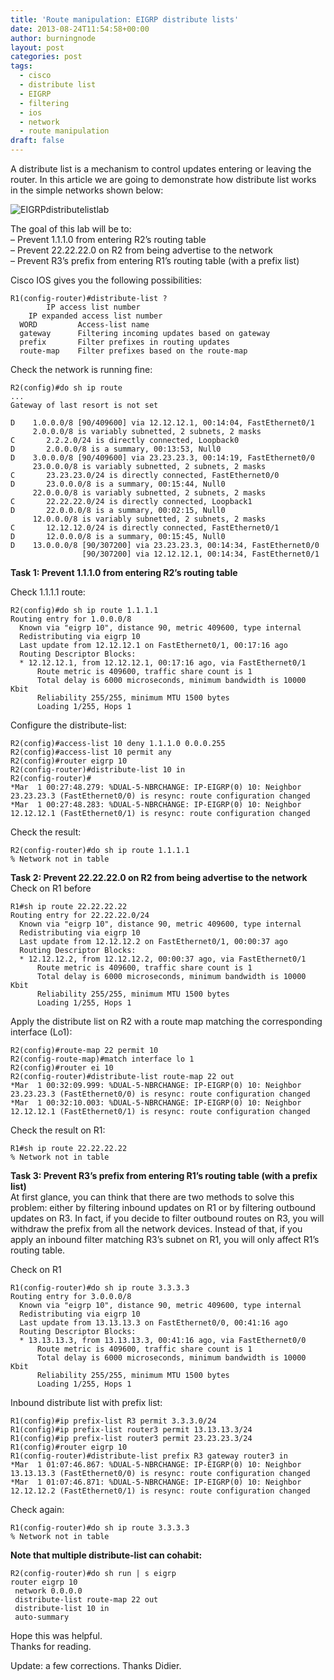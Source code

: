 ```yaml
---
title: 'Route manipulation: EIGRP distribute lists'
date: 2013-08-24T11:54:58+00:00
author: burningnode
layout: post
categories: post
tags:
  - cisco
  - distribute list
  - EIGRP
  - filtering
  - ios
  - network
  - route manipulation
draft: false
---
```

A distribute list is a mechanism to control updates entering or leaving the router. In this article we are going to demonstrate how distribute list works in the simple networks shown below:

![EIGRPdistributelistlab](/EIGRPdistributelistlab.png) 

The goal of this lab will be to:  
&#8211; Prevent 1.1.1.0 from entering R2&#8217;s routing table  
&#8211; Prevent 22.22.22.0 on R2 from being advertise to the network  
&#8211; Prevent R3&#8217;s prefix from entering R1&#8217;s routing table (with a prefix list) 

Cisco IOS gives you the following possibilities:

```
R1(config-router)#distribute-list ?
        IP access list number
    IP expanded access list number
  WORD         Access-list name
  gateway      Filtering incoming updates based on gateway
  prefix       Filter prefixes in routing updates
  route-map    Filter prefixes based on the route-map
```

Check the network is running fine:

```
R2(config)#do sh ip route
...
Gateway of last resort is not set

D    1.0.0.0/8 [90/409600] via 12.12.12.1, 00:14:04, FastEthernet0/1
     2.0.0.0/8 is variably subnetted, 2 subnets, 2 masks
C       2.2.2.0/24 is directly connected, Loopback0
D       2.0.0.0/8 is a summary, 00:13:53, Null0
D    3.0.0.0/8 [90/409600] via 23.23.23.3, 00:14:19, FastEthernet0/0
     23.0.0.0/8 is variably subnetted, 2 subnets, 2 masks
C       23.23.23.0/24 is directly connected, FastEthernet0/0
D       23.0.0.0/8 is a summary, 00:15:44, Null0
     22.0.0.0/8 is variably subnetted, 2 subnets, 2 masks
C       22.22.22.0/24 is directly connected, Loopback1
D       22.0.0.0/8 is a summary, 00:02:15, Null0
     12.0.0.0/8 is variably subnetted, 2 subnets, 2 masks
C       12.12.12.0/24 is directly connected, FastEthernet0/1
D       12.0.0.0/8 is a summary, 00:15:45, Null0
D    13.0.0.0/8 [90/307200] via 23.23.23.3, 00:14:34, FastEthernet0/0
                [90/307200] via 12.12.12.1, 00:14:34, FastEthernet0/1
```

**Task 1: Prevent 1.1.1.0 from entering R2&#8217;s routing table**

Check 1.1.1.1 route:

```
R2(config)#do sh ip route 1.1.1.1
Routing entry for 1.0.0.0/8
  Known via "eigrp 10", distance 90, metric 409600, type internal
  Redistributing via eigrp 10
  Last update from 12.12.12.1 on FastEthernet0/1, 00:17:16 ago
  Routing Descriptor Blocks:
  * 12.12.12.1, from 12.12.12.1, 00:17:16 ago, via FastEthernet0/1
      Route metric is 409600, traffic share count is 1
      Total delay is 6000 microseconds, minimum bandwidth is 10000 Kbit
      Reliability 255/255, minimum MTU 1500 bytes
      Loading 1/255, Hops 1
```

Configure the distribute-list:

```
R2(config)#access-list 10 deny 1.1.1.0 0.0.0.255
R2(config)#access-list 10 permit any
R2(config)#router eigrp 10
R2(config-router)#distribute-list 10 in
R2(config-router)#
*Mar  1 00:27:48.279: %DUAL-5-NBRCHANGE: IP-EIGRP(0) 10: Neighbor 23.23.23.3 (FastEthernet0/0) is resync: route configuration changed
*Mar  1 00:27:48.283: %DUAL-5-NBRCHANGE: IP-EIGRP(0) 10: Neighbor 12.12.12.1 (FastEthernet0/1) is resync: route configuration changed
```

Check the result:

```
R2(config-router)#do sh ip route 1.1.1.1
% Network not in table

```

**Task 2: Prevent 22.22.22.0 on R2 from being advertise to the network**  
Check on R1 before

```
R1#sh ip route 22.22.22.22
Routing entry for 22.22.22.0/24
  Known via "eigrp 10", distance 90, metric 409600, type internal
  Redistributing via eigrp 10
  Last update from 12.12.12.2 on FastEthernet0/1, 00:00:37 ago
  Routing Descriptor Blocks:
  * 12.12.12.2, from 12.12.12.2, 00:00:37 ago, via FastEthernet0/1
      Route metric is 409600, traffic share count is 1
      Total delay is 6000 microseconds, minimum bandwidth is 10000 Kbit
      Reliability 255/255, minimum MTU 1500 bytes
      Loading 1/255, Hops 1

```

Apply the distribute list on R2 with a route map matching the corresponding interface (Lo1):

```
R2(config)#route-map 22 permit 10
R2(config-route-map)#match interface lo 1
R2(config)#router ei 10
R2(config-router)#distribute-list route-map 22 out
*Mar  1 00:32:09.999: %DUAL-5-NBRCHANGE: IP-EIGRP(0) 10: Neighbor 23.23.23.3 (FastEthernet0/0) is resync: route configuration changed
*Mar  1 00:32:10.003: %DUAL-5-NBRCHANGE: IP-EIGRP(0) 10: Neighbor 12.12.12.1 (FastEthernet0/1) is resync: route configuration changed

```

Check the result on R1:

```
R1#sh ip route 22.22.22.22
% Network not in table

```

**Task 3: Prevent R3&#8217;s prefix from entering R1&#8217;s routing table (with a prefix list)**  
At first glance, you can think that there are two methods to solve this problem: either by filtering inbound updates on R1 or by filtering outbound updates on R3. In fact, if you decide to filter outbound routes on R3, you will withdraw the prefix from all the network devices. Instead of that, if you apply an inbound filter matching R3&#8217;s subnet on R1, you will only affect R1&#8217;s routing table.

Check on R1

```
R1(config-router)#do sh ip route 3.3.3.3
Routing entry for 3.0.0.0/8
  Known via "eigrp 10", distance 90, metric 409600, type internal
  Redistributing via eigrp 10
  Last update from 13.13.13.3 on FastEthernet0/0, 00:41:16 ago
  Routing Descriptor Blocks:
  * 13.13.13.3, from 13.13.13.3, 00:41:16 ago, via FastEthernet0/0
      Route metric is 409600, traffic share count is 1
      Total delay is 6000 microseconds, minimum bandwidth is 10000 Kbit
      Reliability 255/255, minimum MTU 1500 bytes
      Loading 1/255, Hops 1
```

Inbound distribute list with prefix list:

```
R1(config)#ip prefix-list R3 permit 3.3.3.0/24
R1(config)#ip prefix-list router3 permit 13.13.13.3/24
R1(config)#ip prefix-list router3 permit 23.23.23.3/24
R1(config)#router eigrp 10
R1(config-router)#distribute-list prefix R3 gateway router3 in
*Mar  1 01:07:46.867: %DUAL-5-NBRCHANGE: IP-EIGRP(0) 10: Neighbor 13.13.13.3 (FastEthernet0/0) is resync: route configuration changed
*Mar  1 01:07:46.871: %DUAL-5-NBRCHANGE: IP-EIGRP(0) 10: Neighbor 12.12.12.2 (FastEthernet0/1) is resync: route configuration changed
```

Check again:

```
R1(config-router)#do sh ip route 3.3.3.3
% Network not in table
```

**Note that multiple distribute-list can cohabit:**

```
R2(config-router)#do sh run | s eigrp
router eigrp 10
 network 0.0.0.0
 distribute-list route-map 22 out
 distribute-list 10 in
 auto-summary
```


Hope this was helpful.  
Thanks for reading.

Update: a few corrections. Thanks Didier.